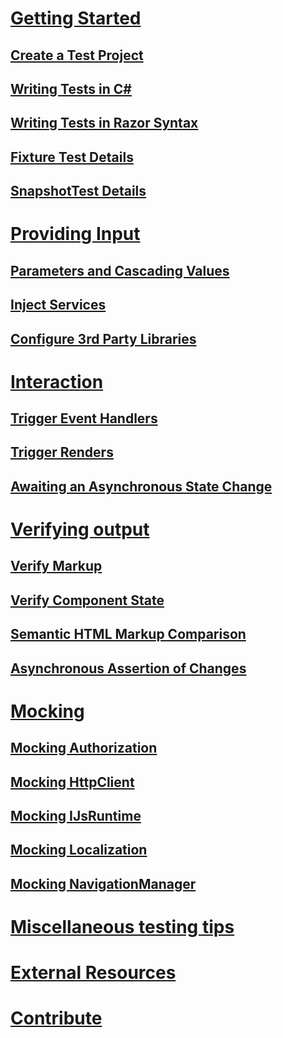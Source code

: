 # [Getting Started](xref:getting-started)
## [Create a Test Project](xref:create-test-project)
## [Writing Tests in C#](xref:writing-csharp-tests)
## [Writing Tests in Razor Syntax](xref:writing-razor-tests)
## [Fixture Test Details](xref:fixture-details)
## [SnapshotTest Details](xref:snapshottest-details)

# [Providing Input](xref:providing-input)
## [Parameters and Cascading Values](xref:passing-parameters-to-components)
## [Inject Services](xref:inject-services-into-components)
## [Configure 3rd Party Libraries](xref:configure-3rd-party-libs)

# [Interaction](xref:interaction)
## [Trigger Event Handlers](xref:trigger-event-handlers)
## [Trigger Renders](xref:trigger-renders)
## [Awaiting an Asynchronous State Change](xref:awaiting-async-state)

# [Verifying output](xref:verification)
## [Verify Markup](xref:verify-markup)
## [Verify Component State](xref:verify-component-state)
## [Semantic HTML Markup Comparison](xref:semantic-html-comparison)
## [Asynchronous Assertion of Changes](xref:async-assertion)

# [Mocking](xref:mocking)
## [Mocking Authorization](xref:mocking-auth)
## [Mocking HttpClient](xref:mocking-httpclient)
## [Mocking IJsRuntime](xref:mocking-ijsruntime)
## [Mocking Localization](xref:mocking-localizer)
## [Mocking NavigationManager](xref:mocking-navigation-manager)

# [Miscellaneous testing tips](xref:misc-test-tips)
# [External Resources](xref:external-resources)
# [Contribute](contribute.md)
